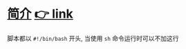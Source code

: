 # [简介](https://github.com/SublimeCT/note/tree/master/Linux/docs/shell/1.md) [:point_right: link](http://www.cnblogs.com/f-ck-need-u/p/5915048.html)

脚本都以 `#!/bin/bash` 开头, 当使用 `sh` 命令运行时可以不加这行

